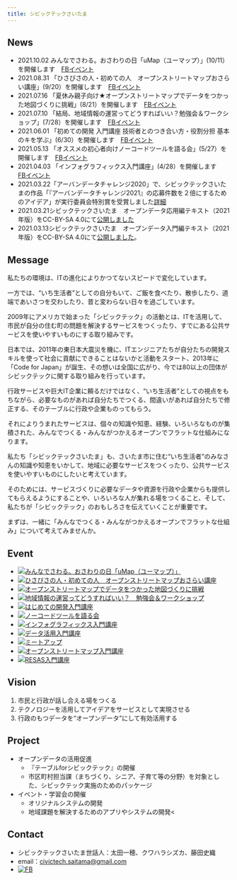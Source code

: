 ```yaml
---
title: シビックテックさいたま
---
```

## News
- 2021.10.02 みんなでさわる。おさわりの日「uMap（ユーマップ）」(10/11）を開催します　[FBイベント](https://www.facebook.com/events/612239026824012/)
- 2021.08.31 「ひさびさの人・初めての人　オープンストリートマップおさらい講座」(9/20）を開催します　[FBイベント](https://www.facebook.com/events/4202754799838435/)
- 2021.07.16 「夏休み親子向け★オープンストリートマップでデータをつかった地図づくりに挑戦」(8/21）を開催します　[FBイベント](https://www.facebook.com/events/357591455709810)
- 2021.07.10 「結局、地域情報の運営ってどうすればいい？勉強会＆ワークショップ」(7/28）を開催します　[FBイベント](https://www.facebook.com/events/356784956063447)
- 2021.06.01 「初めての開発 入門講座 技術者とのつき合い方・役割分担 基本のキを学ぶ」(6/30）を開催します　[FBイベント]("https://www.facebook.com/events/944882899680317)
- 2021.05.13 「オススメの初心者向けノーコードツールを語る会」(5/27）を開催します　[FBイベント](https://www.facebook.com/events/1691827927671556/")
- 2021.04.03 「インフォグラフィックス入門講座」(4/28）を開催します　[FBイベント](https://www.facebook.com/events/4281597055185891)
- 2021.03.22「アーバンデータチャレンジ2020」で、シビックテックさいたまの作品「『アーバンデータチャレンジ2021』の応募件数を２倍にするためのアイデア」が実行委員会特別賞を受賞しました[詳細](https://urbandata-challenge.jp/news/udc2020prize)
- 2021.03.21シビックテックさいたま　オープンデータ応用編テキスト（2021年版）をCC-BY-SA 4.0にて[公開しました](https://speakerdeck.com/sizka9/sibitukutetukusaitama-opundetaying-yong-bian-tekisuto-2021nian-ban)
- 2021.03.13シビックテックさいたま　オープンデータ入門編テキスト（2021年版）をCC-BY-SA 4.0にて[公開しました](https://speakerdeck.com/sizka9/sibitukutetukusaitama-opundetaru-men-bian-tekisuto-2021nian-ban)。

## Message
私たちの環境は、ITの進化によりかつてないスピードで変化しています。

一方では、“いち生活者”としての自分もいて、ご飯を食べたり、散歩したり、道端であいさつを交わしたり、昔と変わらない日々を過ごしています。

2009年にアメリカで始まった「シビックテック」の活動とは、ITを活用して、市民が自分の住む町の問題を解決するサービスをつくったり、すでにある公共サービスを使いやすいものにする取り組みです。

日本では、2011年の東日本大震災を機に、ITエンジニアたちが自分たちの開発スキルを使って社会に貢献にできることはないかと活動をスタート、2013年に「Code for Japan」が誕生、その想いは全国に広がり、今では80以上の団体がシビックテックに関する取り組みを行っています。

行政サービスや巨大IT企業に頼るだけではなく、“いち生活者”としての視点をもちながら、必要なものがあれば自分たちでつくる、間違いがあれば自分たちで修正する、そのテーブルに行政や企業ものってもらう。

それによりうまれたサービスは、個々の知識や知恵、経験、いろいろなものが集積された、みんなでつくる・みんながつかえるオープンでフラットな仕組みになります。

私たち「シビックテックさいたま」も、さいたま市に住む“いち生活者”のみなさんの知識や知恵をいかして、地域に必要なサービスをつくったり、公共サービスを使いやすいものにしたいと考えています。

そのためには、サービスづくりに必要なデータや資源を行政や企業からも提供してもらえるようにすることや、いろいろな人が集れる場をつくること、そして、私たちが「シビックテック」のおもしろさを伝えていくことが重要です。

まずは、一緒に「みんなでつくる・みんながつかえるオープンでフラットな仕組み」について考えてみませんか。

## Event
- [![みんなでさわる。おさわりの日「uMap（ユーマップ）」](images/event202101011osawari.jpg)](https://www.facebook.com/events/612239026824012/)
- [![ひさびさの人・初めての人　オープンストリートマップおさらい講座](images/event20210920osm.jpg)](https://www.facebook.com/events/4202754799838435/)
- [![オープンストリートマップでデータをつかった地図づくりに挑戦](images/event20210821natu.jpg)](https://www.facebook.com/events/357591455709810)
- [![地域情報の運営ってどうすればいい？　勉強会＆ワークショップ](images/event20210728tiiki.jpg)](https://www.facebook.com/events/356784956063447)
- [![はじめての開発入門講座](images/event20210630kaihatu.jpg)](https://www.facebook.com/events/944882899680317)
- [![ノーコードツールを語る会](images/event20210527nocode.jpg)](https://www.facebook.com/events/1691827927671556)
- [![インフォグラフィックス入門講座](images/event20210428info.jpg)]("https://www.facebook.com/events/4281597055185891)
- [![データ活用入門講座](images/event20210321data.jpg)](https://www.facebook.com/events/775891640006789)
- [![ミートアップ](images/event20210225opne.jpg)](https://www.facebook.com/events/849402515903831)
- [![オープンストリートマップ入門講座](images/event20210130osm.jpg)](https://www.facebook.com/events/896868267738513)
- [![RESAS入門講座](images/event20201209resas.jpg)](https://www.facebook.com/events/689689095083067)

## Vision
1. 市民と行政が話し合える場をつくる
1. テクノロジーを活用してアイデアをサービスとして実現させる
1. 行政のもつデータを“オープンデータ”にして有効活用する



## Project
* オープンデータの活用促進
  * 『テーブルforシビックテック』の開催
  * 市区町村担当課（まちづくり、シニア、子育て等の分野）を対象とした、シビックテック実施のためのパッケージ
* イベント・学習会の開催
  * オリジナルシステムの開発
  * 地域課題を解決するためのアプリやシステムの開発<

## Contact
- シビックテックさいたま世話人：太田一穂、クワハラシズカ、藤田史織
- email：civictech.saitama@gmail.com
- [![FB](images/iconFb.png)](https://www.facebook.com/CivicTechSaitamaCity)
